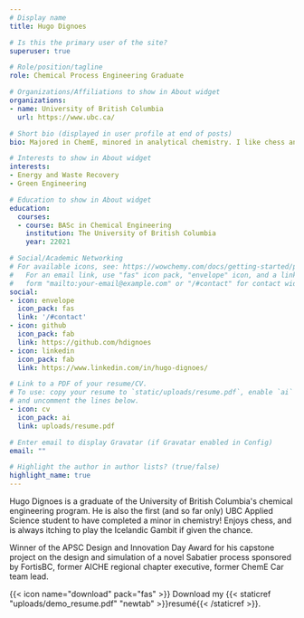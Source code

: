```yaml
---
# Display name
title: Hugo Dignoes

# Is this the primary user of the site?
superuser: true

# Role/position/tagline
role: Chemical Process Engineering Graduate

# Organizations/Affiliations to show in About widget
organizations:
- name: University of British Columbia
  url: https://www.ubc.ca/

# Short bio (displayed in user profile at end of posts)
bio: Majored in ChemE, minored in analytical chemistry. I like chess and taking on random coding projects.

# Interests to show in About widget
interests:
- Energy and Waste Recovery
- Green Engineering

# Education to show in About widget
education:
  courses:
  - course: BASc in Chemical Engineering
    institution: The University of British Columbia
    year: 22021

# Social/Academic Networking
# For available icons, see: https://wowchemy.com/docs/getting-started/page-builder/#icons
#   For an email link, use "fas" icon pack, "envelope" icon, and a link in the
#   form "mailto:your-email@example.com" or "/#contact" for contact widget.
social:
- icon: envelope
  icon_pack: fas
  link: '/#contact'
- icon: github
  icon_pack: fab
  link: https://github.com/hdignoes
- icon: linkedin
  icon_pack: fab
  link: https://www.linkedin.com/in/hugo-dignoes/

# Link to a PDF of your resume/CV.
# To use: copy your resume to `static/uploads/resume.pdf`, enable `ai` icons in `params.toml`, 
# and uncomment the lines below.
- icon: cv
  icon_pack: ai
  link: uploads/resume.pdf

# Enter email to display Gravatar (if Gravatar enabled in Config)
email: ""

# Highlight the author in author lists? (true/false)
highlight_name: true
---
```


Hugo Dignoes is a graduate of the University of British Columbia's chemical engineering program. He is also the first (and so far only) UBC Applied Science student to have completed a minor in chemistry! Enjoys chess, and is always itching to play the Icelandic Gambit if given the chance.

Winner of the APSC Design and Innovation Day Award for his capstone project on the design and simulation of a novel Sabatier process sponsored by FortisBC, former AICHE regional chapter executive, former ChemE Car team lead. 

{{< icon name="download" pack="fas" >}} Download my {{< staticref "uploads/demo_resume.pdf" "newtab" >}}resumé{{< /staticref >}}.
